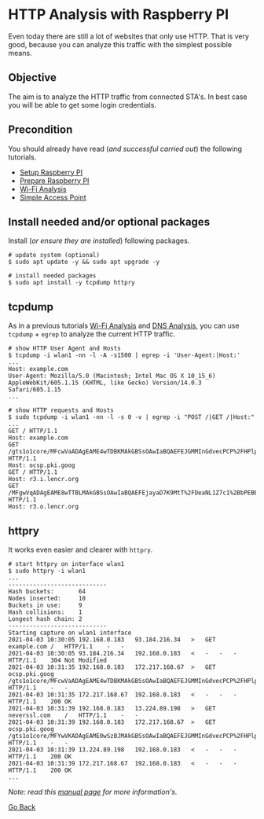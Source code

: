 # HTTP Analysis with Raspberry PI

Even today there are still a lot of websites that only use HTTP. That is very good, because you can analyze this traffic with the simplest possible means.

## Objective

The aim is to analyze the HTTP traffic from connected STA's. In best case you will be able to get some login credentials.

## Precondition

You should already have read (_and successful carried out_) the following tutorials.

- [Setup Raspberry PI](../Setup)
- [Prepare Raspberry PI](../Preparation)
- [Wi-Fi Analysis](../WIFIAnalysis)
- [Simple Access Point](../AccessPoint)

## Install needed and/or optional packages

Install (_or ensure they are installed_) following packages.

```shell
# update system (optional)
$ sudo apt update -y && sudo apt upgrade -y

# install needed packages
$ sudo apt install -y tcpdump httpry
```

## tcpdump

As in a previous tutorials [Wi-Fi Analysis](../WIFIAnalysis) and [DNS Analysis](../DNSAnalysis), you can use `tcpdump` + `egrep` to analyze the current HTTP traffic.

```shell
# show HTTP User Agent and Hosts
$ tcpdump -i wlan1 -nn -l -A -s1500 | egrep -i 'User-Agent:|Host:'
...
Host: example.com
User-Agent: Mozilla/5.0 (Macintosh; Intel Mac OS X 10_15_6) AppleWebKit/605.1.15 (KHTML, like Gecko) Version/14.0.3 Safari/605.1.15
...

# show HTTP requests and Hosts
$ sudo tcpdump -i wlan1 -nn -l -s 0 -v | egrep -i "POST /|GET /|Host:"
...
GET / HTTP/1.1
Host: example.com
GET /gts1o1core/MFcwVaADAgEAME4wTDBKMAkGBSsOAwIaBQAEFEJGMMInGdvecPCP%2FHPlpl9mOBe8BBSY0fhuEOvPm%2BxgnxiQG6DrfQn9KwIRANrCtsUde0x1AwAAAADLz9k%3D HTTP/1.1
Host: ocsp.pki.goog
GET / HTTP/1.1
Host: r3.i.lencr.org
GET /MFgwVqADAgEAME8wTTBLMAkGBSsOAwIaBQAEFEjayaD7K9MtT%2FDeaNL1Z7c1%2BbPEBBQULrMXt1hWy65QCUDmH6%2BdixTCxgISBKX89wJrmK3LIUVLVeFRKYPH HTTP/1.1
Host: r3.o.lencr.org
```

## httpry

It works even easier and clearer with `httpry`.

```shell
# start httpry on interface wlan1
$ sudo httpry -i wlan1
...
----------------------------
Hash buckets:       64
Nodes inserted:     10
Buckets in use:     9
Hash collisions:    1
Longest hash chain: 2
----------------------------
Starting capture on wlan1 interface
2021-04-03 10:30:05	192.168.0.183	93.184.216.34	>	GET	example.com	/	HTTP/1.1	-	-
2021-04-03 10:30:05	93.184.216.34	192.168.0.183	<	-	-	-	HTTP/1.1	304	Not Modified
2021-04-03 10:31:35	192.168.0.183	172.217.168.67	>	GET	ocsp.pki.goog	/gts1o1core/MFcwVaADAgEAME4wTDBKMAkGBSsOAwIaBQAEFEJGMMInGdvecPCP%2FHPlpl9mOBe8BBSY0fhuEOvPm%2BxgnxiQG6DrfQn9KwIRANWlliAM60mFBQAAAACHo2Y%3D	HTTP/1.1	-	-
2021-04-03 10:31:35	172.217.168.67	192.168.0.183	<	-	-	-	HTTP/1.1	200	OK
2021-04-03 10:31:39	192.168.0.183	13.224.89.198	>	GET	neverssl.com	/	HTTP/1.1	-	-
2021-04-03 10:31:39	192.168.0.183	172.217.168.67	>	GET	ocsp.pki.goog	/gts1o1core/MFYwVKADAgEAME0wSzBJMAkGBSsOAwIaBQAEFEJGMMInGdvecPCP%2FHPlpl9mOBe8BBSY0fhuEOvPm%2BxgnxiQG6DrfQn9KwIQG%2FLvCsEmgsUDAAAAAMvPVg%3D%3D	HTTP/1.1	-	-
2021-04-03 10:31:39	13.224.89.198	192.168.0.183	<	-	-	-	HTTP/1.1	200	OK
2021-04-03 10:31:39	172.217.168.67	192.168.0.183	<	-	-	-	HTTP/1.1	200	OK
...
```

_Note: read this [manual page](https://linux.die.net/man/1/httpry) for more information's._

[Go Back](../readme.md)
